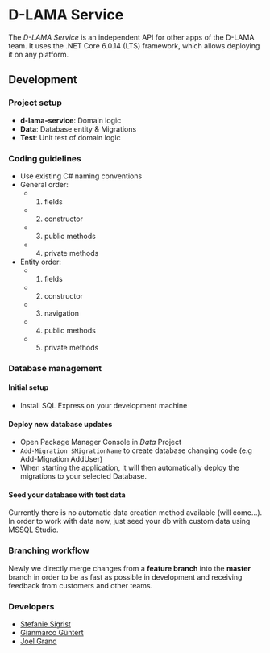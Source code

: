 # D-LAMA Service

The *D-LAMA Service* is an independent API for other apps of the D-LAMA team. It uses the .NET Core 6.0.14 (LTS) framework, which allows deploying it on any platform. 

## Development
### Project setup
- **d-lama-service**: Domain logic
- **Data**: Database entity & Migrations
- **Test**: Unit test of domain logic

### Coding guidelines
- Use existing C# naming conventions
- General order:
    - 1. fields
    - 2. constructor
    - 3. public methods
    - 4. private methods
- Entity order:
    - 1. fields
    - 2. constructor
    - 3. navigation
    - 4. public methods
    - 5. private methods

### Database management
#### Initial setup
- Install SQL Express on your development machine

#### Deploy new database updates

- Open Package Manager Console in *Data* Project
- `Add-Migration $MigrationName` to create database changing code (e.g Add-Migration AddUser)
- When starting the application, it will then automatically deploy the migrations to your selected Database.

#### Seed your database with test data
Currently there is no automatic data creation method available (will come...).
In order to work with data now, just seed your db with custom data using MSSQL Studio.

### Branching workflow
Newly we directly merge changes from a **feature branch** into the **master** branch in order to be as fast as possible in development and receiving feedback from customers and other teams. 


### Developers
- [Stefanie Sigrist](https://github.com/sigrist3)
- [Gianmarco Güntert](https://github.com/guentgia)
- [Joel Grand](https://github.com/joelgrand)
